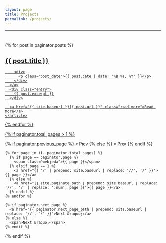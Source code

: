 ```yaml
---
layout: page
title: Projects
permalink: /projects/
---
```


---
<p style="margin-bottom:1cm;"></p>

<div class="posts">
  {% for post in paginator.posts %}
    <article class="post">
      <a href="{{ site.baseurl }}{{ post.url }}">
        <h1>{{ post.title }}</h1>

        <div>
          <p class="post_date">{{ post.date | date: "%B %e, %Y" }}</p>
        </div>
      </a>
      <div class="entry">
        {{ post.excerpt }}
      </div>

      <a href="{{ site.baseurl }}{{ post.url }}" class="read-more">Read More</a>
    </article>
  {% endfor %}

  <!-- pagination -->
  {% if paginator.total_pages > 1 %}
  <div class="pagination">
    {% if paginator.previous_page %}
      <a href="{{ paginator.previous_page_path | prepend: site.baseurl | replace: '//', '/' }}">&laquo; Prev</a>
    {% else %}
      <span>&laquo; Prev</span>
    {% endif %}

    {% for page in (1..paginator.total_pages) %}
      {% if page == paginator.page %}
        <span class="webjeda">{{ page }}</span>
      {% elsif page == 1 %}
        <a href="{{ '/' | prepend: site.baseurl | replace: '//', '/' }}">{{ page }}</a>
      {% else %}
        <a href="{{ site.paginate_path | prepend: site.baseurl | replace: '//', '/' | replace: ':num', page }}">{{ page }}</a>
      {% endif %}
    {% endfor %}

    {% if paginator.next_page %}
      <a href="{{ paginator.next_page_path | prepend: site.baseurl | replace: '//', '/' }}">Next &raquo;</a>
    {% else %}
      <span>Next &raquo;</span>
    {% endif %}
  </div>
  {% endif %}
</div>